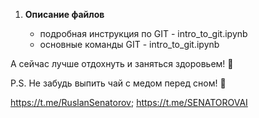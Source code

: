 1. **Описание файлов**


   - подробная инструкция по  GIT - intro_to_git.ipynb
   - основные команды GIT - intro_to_git.ipynb

А сейчас лучше отдохнуть и заняться здоровьем! 🌟

P.S. Не забудь выпить чай с медом перед сном! 🍯

https://t.me/RuslanSenatorov; https://t.me/SENATOROVAI 